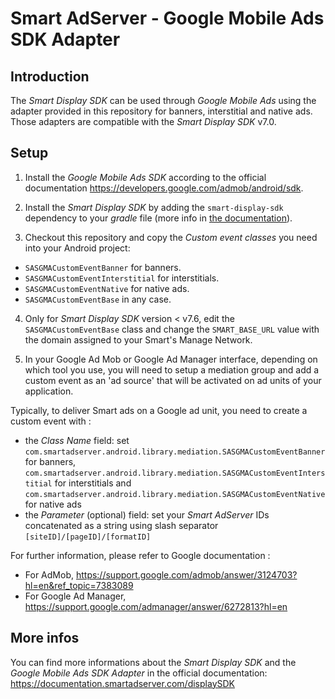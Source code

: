Smart AdServer - Google Mobile Ads SDK Adapter
==============================================

Introduction
------------
The _Smart Display SDK_ can be used through _Google Mobile Ads_ using the adapter provided in this repository for banners, interstitial and native ads. Those adapters are compatible with the _Smart Display SDK_ v7.0.

Setup
-----

1) Install the _Google Mobile Ads SDK_ according to the official documentation https://developers.google.com/admob/android/sdk.

2) Install the _Smart Display SDK_ by adding the ```smart-display-sdk``` dependency to your _gradle_ file (more info in [the documentation](https://documentation.smartadserver.com/displaySDK/android/gettingstarted.html)).

3) Checkout this repository and copy the _Custom event classes_ you need into your Android project:

* ```SASGMACustomEventBanner``` for banners.
* ```SASGMACustomEventInterstitial``` for interstitials.
* ```SASGMACustomEventNative``` for native ads.
* ```SASGMACustomEventBase``` in any case.

4) Only for _Smart Display SDK_ version < v7.6, edit the ```SASGMACustomEventBase``` class and change the `SMART_BASE_URL` value with the domain assigned to your Smart's Manage Network.

5) In your Google Ad Mob or Google Ad Manager interface, depending on which tool you use, you will need to setup a mediation group and add a custom event as an 'ad source' that will be activated on ad units of your application.

Typically, to deliver Smart ads on a Google ad unit, you need to create a custom event with :

* the _Class Name_ field: set `com.smartadserver.android.library.mediation.SASGMACustomEventBanner` for banners, `com.smartadserver.android.library.mediation.SASGMACustomEventInterstitial` for interstitials and `com.smartadserver.android.library.mediation.SASGMACustomEventNative` for native ads
* the _Parameter_ (optional) field: set your _Smart AdServer_ IDs concatenated as a string using slash separator `[siteID]/[pageID]/[formatID]`

For further information, please refer to Google documentation :

* For AdMob, https://support.google.com/admob/answer/3124703?hl=en&ref_topic=7383089
* For Google Ad Manager, https://support.google.com/admanager/answer/6272813?hl=en


More infos
----------
You can find more informations about the _Smart Display SDK_ and the _Google Mobile Ads SDK Adapter_ in the official documentation:
https://documentation.smartadserver.com/displaySDK